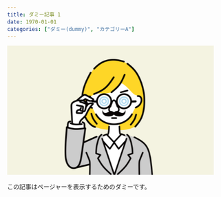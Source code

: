 ```yaml
---
title: ダミー記事 1
date: 1970-01-01
categories: ["ダミー(dummy)", "カテゴリーA"]
---
```


![](thumbnail.png)

この記事はページャーを表示するためのダミーです。